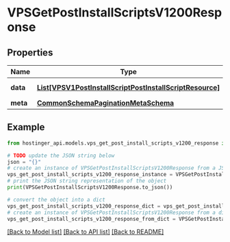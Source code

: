 # VPSGetPostInstallScriptsV1200Response


## Properties

Name | Type | Description | Notes
------------ | ------------- | ------------- | -------------
**data** | [**List[VPSV1PostInstallScriptPostInstallScriptResource]**](VPSV1PostInstallScriptPostInstallScriptResource.md) | Array of [&#x60;VPS.V1.PostInstallScript.PostInstallScriptResource&#x60;](#model/vpsv1postinstallscriptpostinstallscriptresource) | [optional] 
**meta** | [**CommonSchemaPaginationMetaSchema**](CommonSchemaPaginationMetaSchema.md) |  | [optional] 

## Example

```python
from hostinger_api.models.vps_get_post_install_scripts_v1200_response import VPSGetPostInstallScriptsV1200Response

# TODO update the JSON string below
json = "{}"
# create an instance of VPSGetPostInstallScriptsV1200Response from a JSON string
vps_get_post_install_scripts_v1200_response_instance = VPSGetPostInstallScriptsV1200Response.from_json(json)
# print the JSON string representation of the object
print(VPSGetPostInstallScriptsV1200Response.to_json())

# convert the object into a dict
vps_get_post_install_scripts_v1200_response_dict = vps_get_post_install_scripts_v1200_response_instance.to_dict()
# create an instance of VPSGetPostInstallScriptsV1200Response from a dict
vps_get_post_install_scripts_v1200_response_from_dict = VPSGetPostInstallScriptsV1200Response.from_dict(vps_get_post_install_scripts_v1200_response_dict)
```
[[Back to Model list]](../README.md#documentation-for-models) [[Back to API list]](../README.md#documentation-for-api-endpoints) [[Back to README]](../README.md)


